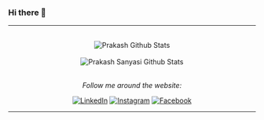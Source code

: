 ### Hi there 👋

---

<div align="center">
</br>
<img align="center" src="https://github-readme-stats.vercel.app/api?username=ps-ruby&include_all_commits=true&count_private=true&show_icons=true&line_height=20&title_color=D93A7C&icon_color=F7D747&text_color=A9FEF7&bg_color=0,000000,141321" alt="Prakash Github Stats">
</br>
</br>

<img align="center" src="https://github-readme-stats.vercel.app/api/top-langs/?username=ps-ruby&theme=tokyonight&langs_count=6&layout=compact" alt="Prakash Sanyasi Github Stats">

</br>
</br>

<i>Follow me around the website:</i><br>

<a href="https://www.linkedin.com/in/noone619/" target="_blank"><img src="https://img.shields.io/badge/LinkedIn-%230077B5.svg?&style=flat-square&logo=linkedin&logoColor=white" alt="LinkedIn"></a>
<a href="https://www.instagram.com/p.sanyasi707/" target="_blank"><img src="https://img.shields.io/badge/Instagram-%23E4405F.svg?&style=flat-square&logo=instagram&logoColor=white" alt="Instagram"></a>
<a href="https://facebook.com/100035418403652/" target="_blank"><img src="https://img.shields.io/badge/Facebook-%231877F2.svg?&style=flat-square&logo=facebook&logoColor=white" alt="Facebook"></a>

</div>

---


<!--
**ps-ruby/ps-ruby** is a ✨ _special_ ✨ repository because its `README.md` (this file) appears on your GitHub profile.

Here are some ideas to get you started:

- 🔭 I’m currently working on ...
- 🌱 I’m currently learning ...
- 👯 I’m looking to collaborate on ...
- 🤔 I’m looking for help with ...
- 💬 Ask me about ...
- 📫 How to reach me: ...
- 😄 Pronouns: ...
- ⚡ Fun fact: ...
-->

